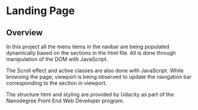 # Landing Page

## Overview
 In this project all the menu items in the navbar are being populated dynamically based on the sections in the html file. All is done through manipulation of the DOM with JavaScript.
 
 
 The Scroll effect and active classes are also done with JavaScript.
 While browsing the page,  viewport is being observed to update the navigation bar corresponding to the section in viewport.
 
 
 The structure html and styling are provided by Udacity as part of the Nanodegree Front End Web Developer program.


